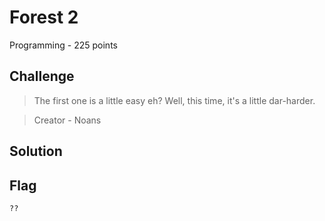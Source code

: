 # Forest 2
Programming - 225 points

## Challenge 
> The first one is a little easy eh? Well, this time, it's a little dar-harder.

> Creator - Noans

## Solution

## Flag

	??